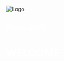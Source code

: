 
![Logo](https://user-images.githubusercontent.com/113699308/197036079-83a0992d-a262-43ab-a706-c92b1143b6de.png)

 ## **<font color="white">Anno 2015</font>**

 # **<font color="white">WELCOME</font>**
